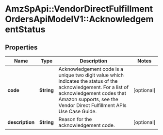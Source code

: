 # AmzSpApi::VendorDirectFulfillmentOrdersApiModelV1::AcknowledgementStatus

## Properties
Name | Type | Description | Notes
------------ | ------------- | ------------- | -------------
**code** | **String** | Acknowledgement code is a unique two digit value which indicates the status of the acknowledgement. For a list of acknowledgement codes that Amazon supports, see the Vendor Direct Fulfillment APIs Use Case Guide. | [optional] 
**description** | **String** | Reason for the acknowledgement code. | [optional] 

